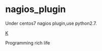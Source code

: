nagios_plugin
======
Under centos7 nagios plugin,use python2.7.
                                


[K](https://www.baidu.com "ktianc")
<p>Programming rich life</p>


